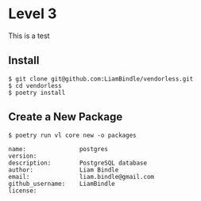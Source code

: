 # Level 3
This is a test


## Install


```console
$ git clone git@github.com:LiamBindle/vendorless.git
$ cd vendorless
$ poetry install
```

## Create a New Package

```console
$ poetry run vl core new -o packages
```

```salt
name:               postgres
version:
description:        PostgreSQL database
author:             Liam Bindle
email:              liam.bindle@gmail.com
github_username:    LiamBindle
license:            
```